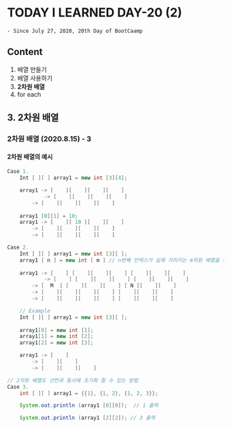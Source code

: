 # TODAY I LEARNED DAY-20 (2)
  `- Since July 27, 2020, 20th Day of BootCaamp`
  
## Content
  1. 배열 만들기 
  2. 배열 사용하기
  3. **2차원 배열**
  4. for each
  
## 3. 2차원 배열 

### 2차원 배열 (2020.8.15) - 3

#### 2차원 배열의 예시

```java
Case 1. 
	Int [ ][ ] array1 = new int [3][4];

	array1 -> [    ][    ][    ][    ]
	        -> [    ][    ][    ][    ]
		-> [    ][    ][    ][    ]
	
	array1 [0][1] = 10;
	array1 -> [    ][ 10 ][    ][    ]
		-> [    ][    ][    ][    ]
		-> [    ][    ][    ][    ]
```


```java
Case 2.
	Int [ ][ ] array1 = new int [3][ ];
	array1 [ n ] = new int [ m ] // n번째 인덱스가 실제 가리키는 m차원 배열을 만들어야 오류가 안남. 
	
	array1 -> [    ] [    ][    ][    ] [    ][    ][    ]
	        -> [    ] [    ][    ][    ] [    ][    ][    ]
		-> [  M  ] [    ][    ][    ] [ N ][    ][    ] 
		-> [    ][    ][    ][    ] [    ][    ][    ]
		-> [    ][    ][    ][    ] [    ][    ][    ]

	// Example
	Int [ ][ ] array1 = new int [3][ ];
	
	array1[0] = new int [1];
	array1[1] = new int [2];
	array1[2] = new int [3];

	array1 -> [    ]
		-> [    ][    ]
		-> [    ][    ][    ]


```


```java
// 2차원 배열도 선언과 동시에 초기화 할 수 있는 방법
Case 3.
	int [ ][ ] array1 = {{1}, {1, 2}, {1, 2, 3}};

	System.out.println (array1 [0][0]);  // 1 출력

 	System.out.println (array1 [2][2]); // 3 출력

```

